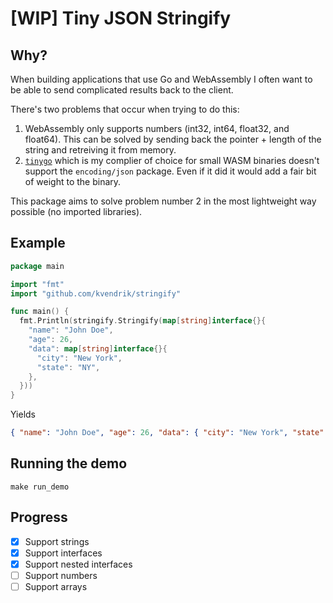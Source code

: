 # [WIP] Tiny JSON Stringify

## Why?

When building applications that use Go and WebAssembly I often want to be able to send complicated results back to the client.

There's two problems that occur when trying to do this:

1. WebAssembly only supports numbers (int32, int64, float32, and float64). This can be solved by sending back the pointer + length of the string and retreiving it from memory.
2. [`tinygo`](https://tinygo.org/) which is my complier of choice for small WASM binaries doesn't support the `encoding/json` package. Even if it did it would add a fair bit of weight to the binary.

This package aims to solve problem number 2 in the most lightweight way possible (no imported libraries).

## Example

```go
package main

import "fmt"
import "github.com/kvendrik/stringify"

func main() {
  fmt.Println(stringify.Stringify(map[string]interface{}{
    "name": "John Doe",
    "age": 26,
    "data": map[string]interface{}{
      "city": "New York",
      "state": "NY",
    },
  }))
}
```

Yields

```json
{ "name": "John Doe", "age": 26, "data": { "city": "New York", "state": "NY" } }
```

## Running the demo

```
make run_demo
```

## Progress

- [x] Support strings
- [x] Support interfaces
- [x] Support nested interfaces
- [ ] Support numbers
- [ ] Support arrays
